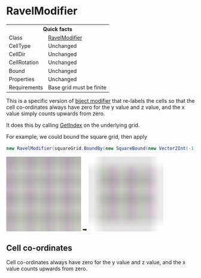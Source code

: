 # RavelModifier

<table>
<tr><th colspan="2">Quick facts</th></tr>
<tr><td>Class</td><td><a href="xref:Sylves.RavelModifier">RavelModifier</a></td></tr>
<tr><td>CellType</td><td>Unchanged</td></tr>
<tr><td>CellDir</td><td>Unchanged</td></tr>
<tr><td>CellRotation</td><td>Unchanged</td></tr>
<tr><td>Bound</td><td>Unchanged</td></tr>
<tr><td>Properties</td><td>Unchanged</td></tr>
<tr><td>Requirements</td><td>Base grid must be finite</td></tr>
</table>

This is a specific version of [biject modifier](bijectmodifier.md) that re-labels the cells so that the cell co-ordinates always have zero for the y value and z value, and the x value simply counts upwards from zero.

It does this by calling [GetIndex](xref:Sylves.IGrid.GetIndex(Sylves.Cell)) on the underlying grid.

For example, we could bound the square grid, then apply

```csharp
new RavelModifier(squareGrid.BoundBy(new SquareBound(new Vector2Int(-1, -1), new Vector2Int(2, 2)))),

```

<img width="200px" src="../../images/grids/center_square.svg" /></img> ➡ <img width="200px" src="../../images/grids/ravel_square.svg" /></img>

## Cell co-ordinates

Cell co-ordinates always have zero for the y value and z value, and the x value counts upwards from zero.